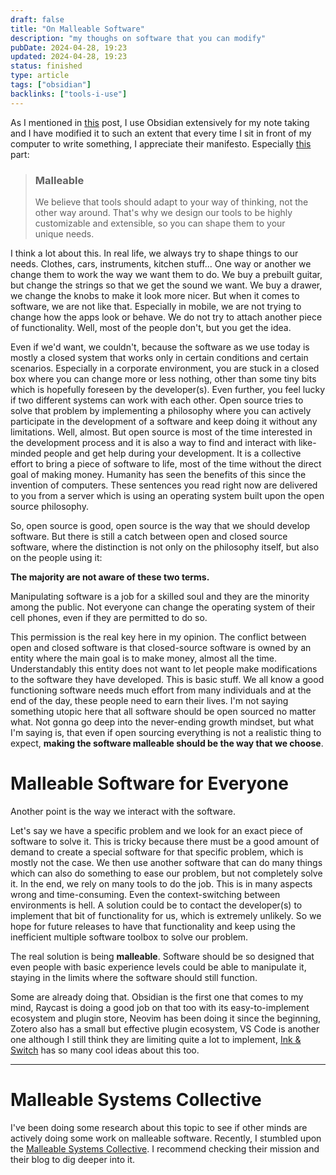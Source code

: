 ```yaml
---
draft: false
title: "On Malleable Software"
description: "my thoughs on software that you can modify"
pubDate: 2024-04-28, 19:23
updated: 2024-04-28, 19:23
status: finished
type: article
tags: ["obsidian"]
backlinks: ["tools-i-use"]
---
```


As I mentioned in [this](/articles/tools-i-use) post, I use Obsidian extensively for my note taking and I have modified it to such an extent that every time I sit in front of my computer to write something, I appreciate their manifesto. Especially [this](https://arc.net/l/quote/mzzapwic) part:

> ### Malleable
>
> We believe that tools should adapt to your way of thinking, not the other way around. That's why we design our tools to be highly customizable and extensible, so you can shape them to your unique needs.

I think a lot about this. In real life, we always try to shape things to our needs. Clothes, cars, instruments, kitchen stuff... One way or another we change them to work the way we want them to do. We buy a prebuilt guitar, but change the strings so that we get the sound we want. We buy a drawer, we change the knobs to make it look more nicer. But when it comes to software, we are not like that. Especially in mobile, we are not trying to change how the apps look or behave. We do not try to attach another piece of functionality. Well, most of the people don't, but you get the idea.

Even if we'd want, we couldn't, because the software as we use today is mostly a closed system that works only in certain conditions and certain scenarios. Especially in a corporate environment, you are stuck in a closed box where you can change more or less nothing, other than some tiny bits which is hopefully foreseen by the developer(s). Even further, you feel lucky if two different systems can work with each other. Open source tries to solve that problem by implementing a philosophy where you can actively participate in the development of a software and keep doing it without any limitations. Well, almost. But open source is most of the time interested in the development process and it is also a way to find and interact with like-minded people and get help during your development. It is a collective effort to bring a piece of software to life, most of the time without the direct goal of making money. Humanity has seen the benefits of this since the invention of computers. These sentences you read right now are delivered to you from a server which is using an operating system built upon the open source philosophy.

So, open source is good, open source is the way that we should develop software. But there is still a catch between open and closed source software, where the distinction is not only on the philosophy itself, but also on the people using it:

**The majority are not aware of these two terms.**

Manipulating software is a job for a skilled soul and they are the minority among the public. Not everyone can change the operating system of their cell phones, even if they are permitted to do so.

This permission is the real key here in my opinion. The conflict between open and closed software is that closed-source software is owned by an entity where the main goal is to make money, almost all the time. Understandably this entity does not want to let people make modifications to the software they have developed. This is basic stuff. We all know a good functioning software needs much effort from many individuals and at the end of the day, these people need to earn their lives. I'm not saying something utopic here that all software should be open sourced no matter what. Not gonna go deep into the never-ending growth mindset, but what I'm saying is, that even if open sourcing everything is not a realistic thing to expect, **making the software malleable should be the way that we choose**.

# Malleable Software for Everyone

Another point is the way we interact with the software.

Let's say we have a specific problem and we look for an exact piece of software to solve it. This is tricky because there must be a good amount of demand to create a special software for that specific problem, which is mostly not the case. We then use another software that can do many things which can also do something to ease our problem, but not completely solve it. In the end, we rely on many tools to do the job. This is in many aspects wrong and time-consuming. Even the context-switching between environments is hell. A solution could be to contact the developer(s) to implement that bit of functionality for us, which is extremely unlikely. So we hope for future releases to have that functionality and keep using the inefficient multiple software toolbox to solve our problem.

The real solution is being **malleable**. Software should be so designed that even people with basic experience levels could be able to manipulate it, staying in the limits where the software should still function.

Some are already doing that. Obsidian is the first one that comes to my mind, Raycast is doing a good job on that too with its easy-to-implement ecosystem and plugin store, Neovim has been doing it since the beginning, Zotero also has a small but effective plugin ecosystem, VS Code is another one although I still think they are limiting quite a lot to implement, [Ink & Switch](https://www.inkandswitch.com/) has so many cool ideas about this too.

<hr>

# Malleable Systems Collective

I've been doing some research about this topic to see if other minds are actively doing some work on malleable software. Recently, I stumbled upon the [Malleable Systems Collective](https://malleable.systems/). I recommend checking their mission and their blog to dig deeper into it.
